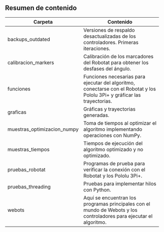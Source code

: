 ## Resumen de contenido

| Carpeta                     | Contenido                                                                                                                  |
|-----------------------------|----------------------------------------------------------------------------------------------------------------------------|
| backups_outdated            | Versiones de respaldo desactualizadas de los controladores. Primeras iteraciones.                                          |
| calibracion_markers         | Calibración de los marcadores del Robotat para obtener los desfases del ángulo.                                            |
| funciones                   | Funciones necesarias para ejecutar del algoritmo, conectarse con el Robotat y los Pololu 3Pi+ y gráficar las trayectorias. |
| graficas                    | Gráficas y trayectorias generadas.                                                                                         |
| muestras_optimizacion_numpy | Toma de tiempos al optimizar el algoritmo implementando operaciones con NumPy.                                             |
| muestras_tiempos            | Tiempos de ejecución del algoritmo optimizado y no optimizado.                                                             |
| pruebas_robotat             | Programas de prueba para verificar la conexión con el Robotat y los Pololu 3Pi+.                                           |
| pruebas_threading           | Pruebas para implementar hilos con Python.                                                                                 |
| webots                      | Aquí se encuentran los programas principales con el mundo de Webots y los controladores para ejecutar el algoritmo.        |

